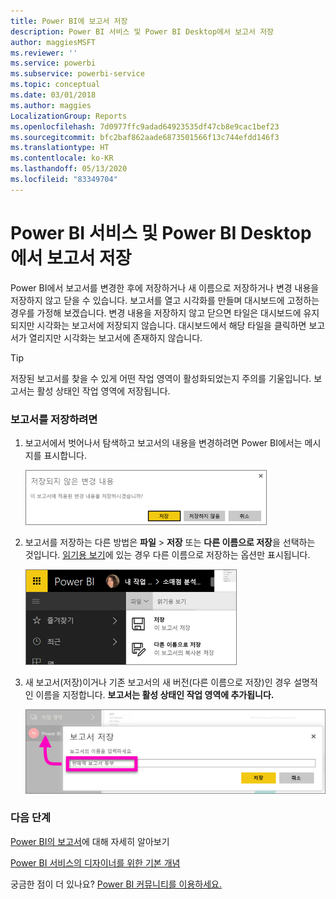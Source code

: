 ```yaml
---
title: Power BI에 보고서 저장
description: Power BI 서비스 및 Power BI Desktop에서 보고서 저장
author: maggiesMSFT
ms.reviewer: ''
ms.service: powerbi
ms.subservice: powerbi-service
ms.topic: conceptual
ms.date: 03/01/2018
ms.author: maggies
LocalizationGroup: Reports
ms.openlocfilehash: 7d0977ffc9adad64923535df47cb8e9cac1bef23
ms.sourcegitcommit: bfc2baf862aade6873501566f13c744efdd146f3
ms.translationtype: HT
ms.contentlocale: ko-KR
ms.lasthandoff: 05/13/2020
ms.locfileid: "83349704"
---
```

# <a name="save-a-report-in-power-bi-service-and-power-bi-desktop"></a>Power BI 서비스 및 Power BI Desktop에서 보고서 저장
Power BI에서 보고서를 변경한 후에 저장하거나 새 이름으로 저장하거나 변경 내용을 저장하지 않고 닫을 수 있습니다. 보고서를 열고 시각화를 만들며 대시보드에 고정하는 경우를 가정해 보겠습니다. 변경 내용을 저장하지 않고 닫으면 타일은 대시보드에 유지되지만 시각화는 보고서에 저장되지 않습니다. 대시보드에서 해당 타일을 클릭하면 보고서가 열리지만 시각화는 보고서에 존재하지 않습니다.

> [!TIP]
> 저장된 보고서를 찾을 수 있게 어떤 작업 영역이 활성화되었는지 주의를 기울입니다. 보고서는 활성 상태인 작업 영역에 저장됩니다.
> 
> 

### <a name="to-save-a-report"></a>보고서를 저장하려면
1. 보고서에서 벗어나서 탐색하고 보고서의 내용을 변경하려면 Power BI에서는 메시지를 표시합니다.
   
   ![변경 내용 저장](media/service-report-save/power-bi-unsaved.png)
2. 보고서를 저장하는 다른 방법은 **파일** \> **저장** 또는 **다른 이름으로 저장**을 선택하는 것입니다. [읽기용 보기](../consumer/end-user-reading-view.md)에 있는 경우 다른 이름으로 저장하는 옵션만 표시됩니다. 
   
   ![보고서 저장](media/service-report-save/power-bi-save-new.png)
3. 새 보고서(저장)이거나 기존 보고서의 새 버전(다른 이름으로 저장)인 경우 설명적인 이름을 지정합니다.  **보고서는 활성 상태인 작업 영역에 추가됩니다.**
   
    ![보고서 이름 지정](media/service-report-save/power-bi-save-dialog.png)

### <a name="next-steps"></a>다음 단계
[Power BI의 보고서](../consumer/end-user-reports.md)에 대해 자세히 알아보기

[Power BI 서비스의 디자이너를 위한 기본 개념](../fundamentals/service-basic-concepts.md)

궁금한 점이 더 있나요? [Power BI 커뮤니티를 이용하세요.](https://community.powerbi.com/)
